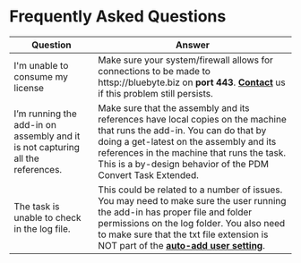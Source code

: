 
# Frequently Asked Questions

|Question|Answer|
|---|---|
|I'm unable to consume my license|Make sure your system/firewall allows for connections to be made to httsp://bluebyte.biz on **port 443**. **[Contact](https://bluebyte.biz/contact/)** us if this problem still persists.|
|I’m running the add-in on assembly and it is not capturing all the references.|Make sure that the assembly and its references have local copies on the machine that runs the add-in. You can do that by doing a get-latest on the assembly and its references in the machine that runs the task. This is a by-design behavior of the PDM Convert Task Extended.|
|The task is unable to check in the log file.|This could be related to a number of issues. You may need to make sure the user running the add-in has proper file and folder permissions on the log folder. You also need to make sure that the txt file extension is NOT part of the **[auto-add user setting](https://help.solidworks.com/2017/english/enterprisepdm/admin/idd_page_file_adding.htm)**.|